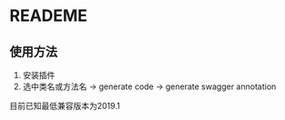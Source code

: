 # READEME

## 使用方法
1. 安装插件
2. 选中类名或方法名 -> generate code -> generate swagger annotation 

目前已知最低兼容版本为2019.1